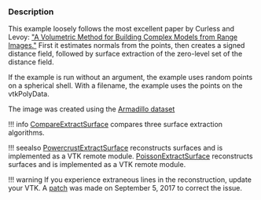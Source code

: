 ### Description
This example loosely follows the most excellent paper by Curless and Levoy: ["A Volumetric Method for Building Complex Models from Range Images."](https://graphics.stanford.edu/papers/volrange) First it estimates normals from the points, then creates a signed distance field, followed by surface extraction of the zero-level set of the distance field.

If the example is run without an argument, the example uses random points on a spherical shell. With a filename, the example uses the points on the vtkPolyData.

The image was created using the [Armadillo dataset](https://github.com/lorensen/VTKExamples/blob/master/src/Testing/Data/Armadillo.ply?raw=true)


!!! info
    [CompareExtractSurface](../CompareExtractSurface) compares three surface extraction algorithms.

!!! seealso
    [PowercrustExtractSurface](../PowercrustExtractSurface) reconstructs surfaces and is implemented as a VTK remote module. [PoissonExtractSurface](../PoissonExtractSurface) reconstructs surfaces and is implemented as a VTK remote module.

!!! warning
    If you experience extraneous lines in the reconstruction, update your VTK. A [patch](https://gitlab.kitware.com/vtk/vtk/merge_requests/3238) was made on September 5, 2017 to correct the issue.

